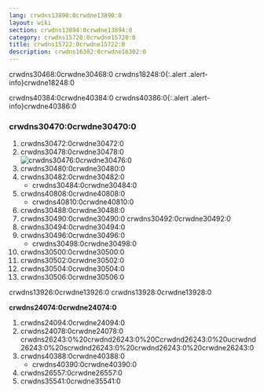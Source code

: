 ```yaml
---
lang: crwdns13890:0crwdne13890:0
layout: wiki
section: crwdns13894:0crwdne13894:0
category: crwdns15720:0crwdne15720:0
title: crwdns15722:0crwdne15722:0
description: crwdns16302:0crwdne16302:0
---
```


crwdns30468:0crwdne30468:0
crwdns18248:0{:.alert .alert-info}crwdne18248:0

crwdns40384:0crwdne40384:0
crwdns40386:0{:.alert .alert-info}crwdne40386:0

### crwdns30470:0crwdne30470:0
1. crwdns30472:0crwdne30472:0
1. crwdns30478:0crwdne30478:0<br> ![crwdns30476:0crwdne30476:0](crwdns30474:0crwdne30474:0)
1. crwdns30480:0crwdne30480:0
1. crwdns30482:0crwdne30482:0
    - crwdns30484:0crwdne30484:0
1. crwdns40808:0crwdne40808:0
    - crwdns40810:0crwdne40810:0
1. crwdns30488:0crwdne30488:0
1. crwdns30490:0crwdne30490:0 crwdns30492:0crwdne30492:0
1. crwdns30494:0crwdne30494:0
1. crwdns30496:0crwdne30496:0
    - crwdns30498:0crwdne30498:0
1. crwdns30500:0crwdne30500:0
1. crwdns30502:0crwdne30502:0
1. crwdns30504:0crwdne30504:0
1. crwdns30506:0crwdne30506:0

crwdns13926:0crwdne13926:0 crwdns13928:0crwdne13928:0

**crwdns24074:0crwdne24074:0**
1. crwdns24094:0crwdne24094:0
1. crwdns24078:0crwdne24078:0 crwdns26243:0%20crwdnd26243:0%20Ccrwdnd26243:0%20ucrwdnd26243:0%20scrwdnd26243:0%20crwdnd26243:0%20crwdne26243:0
1. crwdns40388:0crwdne40388:0
    - crwdns40390:0crwdne40390:0
1. crwdns26557:0crwdne26557:0
1. crwdns35541:0crwdne35541:0
